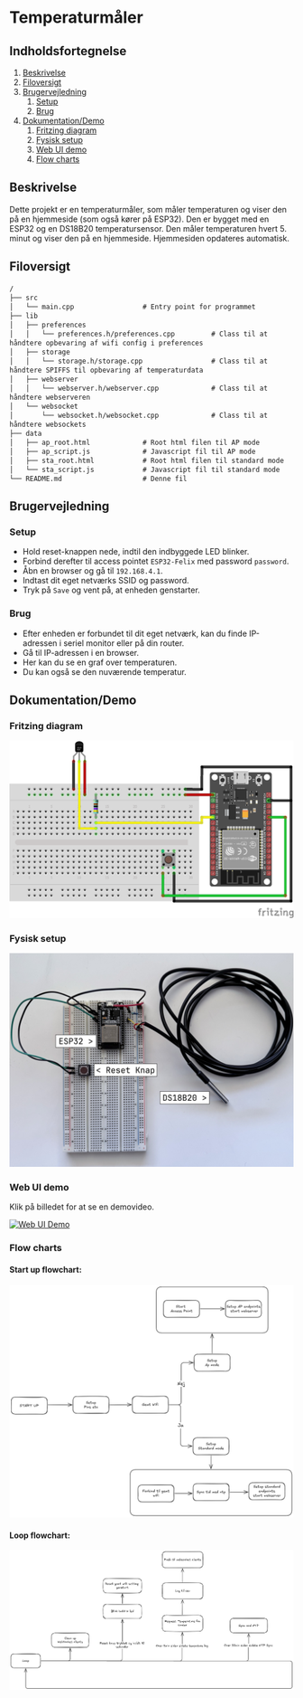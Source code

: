 # Temperaturmåler

## Indholdsfortegnelse
1. [Beskrivelse](#beskrivelse)
2. [Filoversigt](#filoversigt)
3. [Brugervejledning](#brugervejledning)
    1. [Setup](#setup)
    2. [Brug](#brug)
4. [Dokumentation/Demo](#dokumentationdemo)
    1. [Fritzing diagram](#fritzing-diagram)
    2. [Fysisk setup](#fysisk-setup)
    3. [Web UI demo](#web-ui-demo)
    4. [Flow charts](#flow-charts)

## Beskrivelse
Dette projekt er en temperaturmåler, som måler temperaturen og viser den på en hjemmeside (som også kører på ESP32). Den er bygget med en ESP32 og en DS18B20 temperatursensor. Den måler temperaturen hvert 5. minut og viser den på en hjemmeside. Hjemmesiden opdateres automatisk.

## Filoversigt
```plaintext
/
├── src
│   └── main.cpp                 # Entry point for programmet
├── lib
│   ├── preferences
│   │   └── preferences.h/preferences.cpp         # Class til at håndtere opbevaring af wifi config i preferences
│   ├── storage
│   │   └── storage.h/storage.cpp                 # Class til at håndtere SPIFFS til opbevaring af temperaturdata
│   ├── webserver
│   │   └── webserver.h/webserver.cpp             # Class til at håndtere webserveren
│   └── websocket
│       └── websocket.h/websocket.cpp             # Class til at håndtere websockets
├── data
│   ├── ap_root.html             # Root html filen til AP mode
│   ├── ap_script.js             # Javascript fil til AP mode
│   ├── sta_root.html            # Root html filen til standard mode
│   └── sta_script.js            # Javascript fil til standard mode
└── README.md                    # Denne fil
```

## Brugervejledning

### Setup
* Hold reset-knappen nede, indtil den indbyggede LED blinker.
* Forbind derefter til access pointet `ESP32-Felix` med password `password`.
* Åbn en browser og gå til `192.168.4.1`.
* Indtast dit eget netværks SSID og password.
* Tryk på `Save` og vent på, at enheden genstarter.

### Brug
* Efter enheden er forbundet til dit eget netværk, kan du finde IP-adressen i seriel monitor eller på din router.
* Gå til IP-adressen i en browser.
* Her kan du se en graf over temperaturen.
* Du kan også se den nuværende temperatur.

## Dokumentation/Demo

### Fritzing diagram
![Fritzing Diagram](docs/fritzing_diagram.png)

### Fysisk setup
![Fysisk setup](docs/physical_setup.jpeg)

### Web UI demo
Klik på billedet for at se en demovideo.

[![Web UI Demo](https://img.youtube.com/vi/LTltwZoyWiU/0.jpg)](https://www.youtube.com/watch?v=LTltwZoyWiU)

### Flow charts
#### Start up flowchart:
![Startup Flowchart](docs/startup_flowchart.png)
#### Loop flowchart:
![Loop Flowchart](docs/loop_flowchart.png)